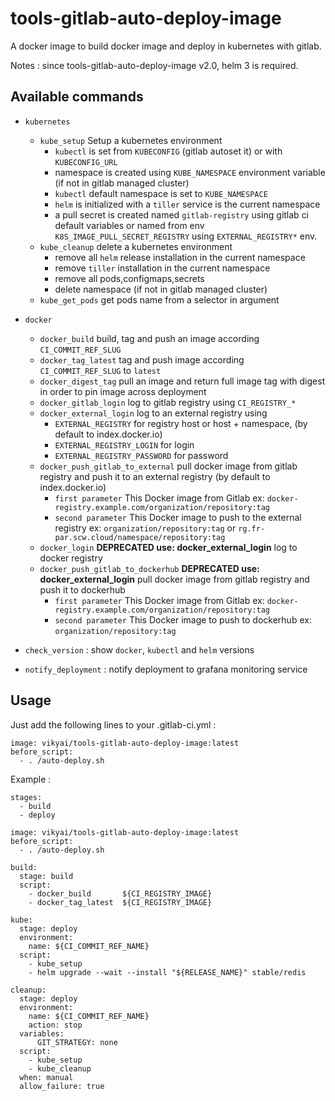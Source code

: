 # tools-gitlab-auto-deploy-image

A docker image to build docker image and deploy in kubernetes with gitlab.

Notes : since tools-gitlab-auto-deploy-image v2.0, helm 3 is required.


## Available commands

- `kubernetes`

  - `kube_setup`
    Setup a kubernetes environment
    - `kubectl` is set from `KUBECONFIG` (gitlab autoset it) or with `KUBECONFIG_URL`
    - namespace is created using `KUBE_NAMESPACE` environment variable (if not in gitlab managed cluster)
    - `kubectl` default namespace is set to `KUBE_NAMESPACE`
    - `helm` is initialized with a `tiller` service is the current namespace
    - a pull secret is created named `gitlab-registry` using gitlab ci default variables or named from env `K8S_IMAGE_PULL_SECRET_REGISTRY` using `EXTERNAL_REGISTRY*` env.
  - `kube_cleanup`
    delete a kubernetes environment
    - remove all `helm` release installation in the current namespace
    - remove `tiller` installation in the current namespace
    - remove all pods,configmaps,secrets
    - delete namespace (if not in gitlab managed cluster)
  - `kube_get_pods`
    get pods name from a selector in argument

- `docker`
  - `docker_build`
    build, tag and push an image according `CI_COMMIT_REF_SLUG`
  - `docker_tag_latest`
    tag and push image according `CI_COMMIT_REF_SLUG` to `latest`
  - `docker_digest_tag`
    pull an image and return full image tag with digest in order to pin image across deployment
  - `docker_gitlab_login`
    log to gitlab registry using `CI_REGISTRY_*`
  - `docker_external_login`
    log to an external registry using
    - `EXTERNAL_REGISTRY` for registry host or host + namespace, (by default to index.docker.io)
    - `EXTERNAL_REGISTRY_LOGIN` for login
    - `EXTERNAL_REGISTRY_PASSWORD` for password
  - `docker_push_gitlab_to_external`
    pull docker image from gitlab registry and push it to an external registry (by default to index.docker.io)
    - `first parameter`
      This Docker image from Gitlab ex: `docker-registry.example.com/organization/repository:tag`
    - `second parameter`
      This Docker image to push to the external registry ex: `organization/repository:tag` or `rg.fr-par.scw.cloud/namespace/repository:tag`
  - `docker_login` **DEPRECATED use: docker_external_login**
    log to docker registry
  - `docker_push_gitlab_to_dockerhub` **DEPRECATED use: docker_external_login**
    pull docker image from gitlab registry and push it to dockerhub
    - `first parameter`
      This Docker image from Gitlab ex: `docker-registry.example.com/organization/repository:tag`
    - `second parameter`
      This Docker image to push to dockerhub ex: `organization/repository:tag`
- `check_version` : show `docker`, `kubectl` and `helm` versions
- `notify_deployment` : notify deployment to grafana monitoring service

## Usage

Just add the following lines to your .gitlab-ci.yml :

```
image: vikyai/tools-gitlab-auto-deploy-image:latest
before_script:
  - . /auto-deploy.sh
```

Example :

```
stages:
  - build
  - deploy

image: vikyai/tools-gitlab-auto-deploy-image:latest
before_script:
  - . /auto-deploy.sh

build:
  stage: build
  script:
    - docker_build       ${CI_REGISTRY_IMAGE}
    - docker_tag_latest  ${CI_REGISTRY_IMAGE}

kube:
  stage: deploy
  environment:
    name: ${CI_COMMIT_REF_NAME}
  script:
    - kube_setup
    - helm upgrade --wait --install "${RELEASE_NAME}" stable/redis

cleanup:
  stage: deploy
  environment:
    name: ${CI_COMMIT_REF_NAME}
    action: stop
  variables:
      GIT_STRATEGY: none
  script:
    - kube_setup
    - kube_cleanup
  when: manual
  allow_failure: true
```
